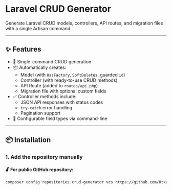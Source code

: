 # Laravel CRUD Generator
<!--
[![Latest Version](https://img.shields.io/github/v/release/Utkarsh1244p/laravel-crud-generator?style=flat-square)](https://packagist.org/packages/utkarsh1244p/laravel-crud-generator)
[![License](https://img.shields.io/github/license/Utkarsh1244p/laravel-crud-generator?style=flat-square)](LICENSE.md)
[![Total Downloads](https://img.shields.io/packagist/dt/utkarsh1244p/laravel-crud-generator?style=flat-square)](https://packagist.org/packages/utkarsh1244p/laravel-crud-generator)
-->
Generate Laravel CRUD models, controllers, API routes, and migration files with a single Artisan command.

---

## ✨ Features

- 🚀 Single-command CRUD generation
- 📦 Automatically creates:
  - Model (with `HasFactory`, `SoftDeletes`, guarded `id`)
  - Controller (with ready-to-use CRUD methods)
  - API Route (added to `routes/api.php`)
  - Migration file with optional custom fields
- ✅ Controller methods include:
  - JSON API responses with status codes
  - `try-catch` error handling
  - Pagination support
- 🔧 Configurable field types via command-line

---

## 📦 Installation

### 1. Add the repository manually

#### 🔓 For public GitHub repository:

```bash
composer config repositories.crud-generator vcs https://github.com/Utkarsh1244p/laravel-crud-generator
